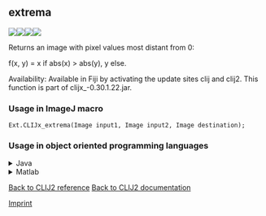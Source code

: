 ## extrema
<img src="images/mini_empty_logo.png"/><img src="images/mini_empty_logo.png"/><img src="images/mini_clijx_logo.png"/><img src="images/mini_empty_logo.png"/>

Returns an image with pixel values most distant from 0: 

f(x, y) = x if abs(x) > abs(y), y else.

Availability: Available in Fiji by activating the update sites clij and clij2.
This function is part of clijx_-0.30.1.22.jar.

### Usage in ImageJ macro
```
Ext.CLIJx_extrema(Image input1, Image input2, Image destination);
```


### Usage in object oriented programming languages



<details>

<summary>
Java
</summary>
<pre class="highlight">// init CLIJ and GPU
import net.haesleinhuepf.clijx.CLIJx;
import net.haesleinhuepf.clij.clearcl.ClearCLBuffer;
CLIJx clijx = CLIJx.getInstance();

// get input parameters
ClearCLBuffer input1 = clijx.push(input1ImagePlus);
ClearCLBuffer input2 = clijx.push(input2ImagePlus);
destination = clijx.create(input1);
</pre>

<pre class="highlight">
// Execute operation on GPU
clijx.extrema(input1, input2, destination);
</pre>

<pre class="highlight">
// show result
destinationImagePlus = clijx.pull(destination);
destinationImagePlus.show();

// cleanup memory on GPU
clijx.release(input1);
clijx.release(input2);
clijx.release(destination);
</pre>

</details>



<details>

<summary>
Matlab
</summary>
<pre class="highlight">% init CLIJ and GPU
clijx = init_clatlabx();

% get input parameters
input1 = clijx.pushMat(input1_matrix);
input2 = clijx.pushMat(input2_matrix);
destination = clijx.create(input1);
</pre>

<pre class="highlight">
% Execute operation on GPU
clijx.extrema(input1, input2, destination);
</pre>

<pre class="highlight">
% show result
destination = clijx.pullMat(destination)

% cleanup memory on GPU
clijx.release(input1);
clijx.release(input2);
clijx.release(destination);
</pre>

</details>



[Back to CLIJ2 reference](https://clij.github.io/clij2-docs/reference)
[Back to CLIJ2 documentation](https://clij.github.io/clij2-docs)

[Imprint](https://clij.github.io/imprint)
